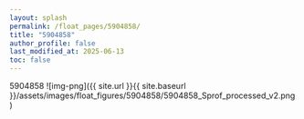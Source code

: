 ```yaml
---
layout: splash
permalink: /float_pages/5904858/
title: "5904858"
author_profile: false
last_modified_at: 2025-06-13
toc: false
---
```

 
5904858
![img-png]({{ site.url }}{{ site.baseurl }}/assets/images/float_figures/5904858/5904858_Sprof_processed_v2.png)